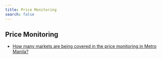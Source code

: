 ```yaml
---
title: Price Monitoring
search: false
---
```


## Price Monitoring


 - [How many markets are being covered in the price monitoring in Metro Manila?](/fy-2022-plan-and-budget/price-monitoring/how-many-markets-are-being-covered-in-the-price-monitoring-in-metro-manila)
    
